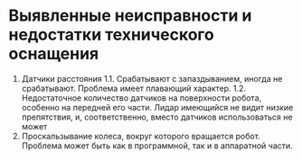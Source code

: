 
# Выявленные неисправности и недостатки технического оснащения
1. Датчики расстояния
	1.1. Срабатывают с запаздыванием, иногда не срабатывают. Проблема имеет плавающий характер.
	1.2. Недостаточное количество датчиков на поверхности робота, особенно на передней его части. Лидар имеющийся не видит низкие препятствия, и, соответственно, вместо датчиков использоваться не может
2. Проскальзывание колеса, вокруг которого вращается робот. Проблема может быть как в программной, так и в аппаратной части.
